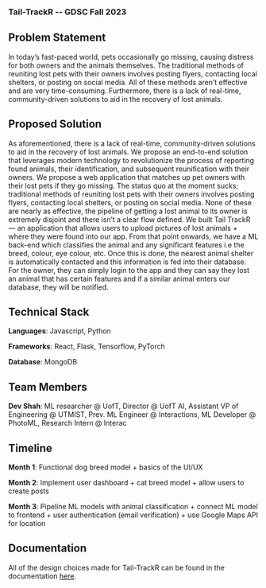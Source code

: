 ### Tail-TrackR -- GDSC Fall 2023


## Problem Statement

In today’s fast-paced world, pets occasionally go missing, causing distress for both owners and the animals themselves. The traditional methods of reuniting lost pets with their owners involves posting flyers, contacting local shelters, or posting on social media. All of these methods aren’t effective and are very time-consuming. Furthermore, there is a lack of real-time, community-driven solutions to aid in the recovery of lost animals. 

## Proposed Solution
As aforementioned, there is a lack of real-time, community-driven solutions to aid in the recovery of lost animals. We propose an end-to-end solution that leverages modern technology to revolutionize the process of reporting found animals, their identification, and subsequent reunification with their owners. We propose a web application that matches up pet owners with their lost pets if they go missing. The status quo at the moment sucks; traditional methods of reuniting lost pets with their owners involves posting flyers, contacting local shelters, or posting on social media. None of these are nearly as effective, the pipeline of getting a lost animal to its owner is extremely disjoint and there isn’t a clear flow defined. We built Tail TrackR — an application that allows users to upload pictures of lost animals + where they were found into our app. From that point onwards, we have a ML back-end which classifies the animal and any significant features i.e the breed, colour, eye colour, etc. Once this is done, the nearest animal shelter is automatically contacted and this information is fed into their database. For the owner, they can simply login to the app and they can say they lost an animal that has certain features and if a similar animal enters our database, they will be notified.

## Technical Stack

**Languages**: Javascript, Python 

**Frameworks**: React, Flask, Tensorflow, PyTorch

**Database**: MongoDB

## Team Members

**Dev Shah**: ML researcher @ UofT, Director @ UofT AI, Assistant VP of Engineering @ UTMIST, Prev. ML Engineer @ Interactions, ML Developer @ PhotoML, Research Intern @ Interac

## Timeline

**Month 1**: Functional dog breed model + basics of the UI/UX

**Month 2**: Implement user dashboard + cat breed model + allow users to create posts

**Month 3**: Pipeline ML models with animal classification + connect ML model to frontend + user authentication (email verification) + use Google Maps API for location 


## Documentation

All of the design choices made for Tail-TrackR can be found in the documentation [here](https://drive.google.com/file/d/1IqMZ8J38FCWrdh23JKehvJMs9rVCrUF2/view?usp=sharing).





